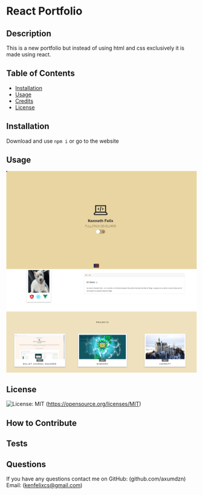 # React Portfolio
## Description
 This is a new portfolio but instead of using html and css exclusively it is made using react.
## Table of Contents
- [Installation](#installation)
- [Usage](#usage)
- [Credits](#credits)
- [License](#license)
## Installation
Download and use `npm i` or go to the website
## Usage
![screenshot1](public/images/readme/screenshot1.png)
![screenshot2](public/images/readme/screenshot2.png)
## License
![License: MIT](https://img.shields.io/badge/License-MIT-yellow.svg) (https://opensource.org/licenses/MIT)
## How to Contribute

## Tests

## Questions
If you have any questions contact me on
GitHub: (github.com/axumdzn)
Email: (kenfelixcs@gmail.com)
